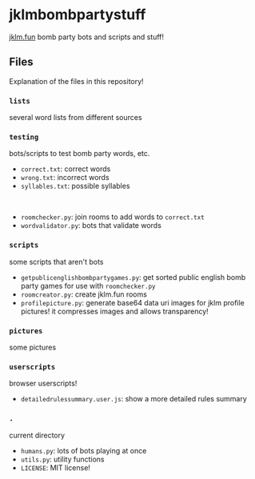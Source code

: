 # jklmbombpartystuff

[jklm.fun](https://jklm.fun) bomb party bots and scripts and stuff!

## Files

Explanation of the files in this repository!

### `lists`

several word lists from different sources

### `testing`

bots/scripts to test bomb party words, etc.  

- `correct.txt`: correct words
- `wrong.txt`: incorrect words
- `syllables.txt`: possible syllables
<br>

- `roomchecker.py`: join rooms to add words to `correct.txt`
- `wordvalidator.py`: bots that validate words

### `scripts`

some scripts that aren't bots

- `getpublicenglishbombpartygames.py`: get sorted public english bomb party games for use with `roomchecker.py`
- `roomcreator.py`: create jklm.fun rooms
- `profilepicture.py`: generate base64 data uri images for jklm profile pictures! it compresses images and allows transparency!

### `pictures`

some pictures

### `userscripts`

browser userscripts!

- `detailedrulessummary.user.js`: show a more detailed rules summary

### `.`

current directory

- `humans.py`: lots of bots playing at once
- `utils.py`: utility functions
- `LICENSE`: MIT license!
